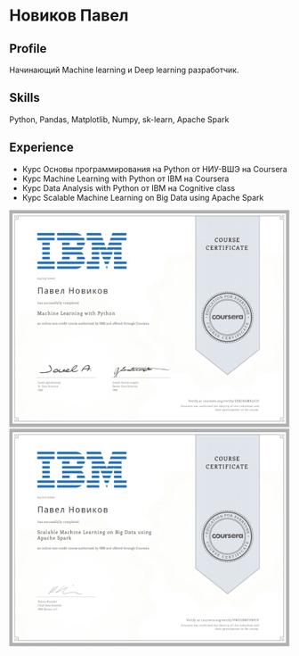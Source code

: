 # Новиков Павел

## Profile
Начинающий Machine learning и Deep learning  разработчик.

## Skills
Python, Pandas, Matplotlib, Numpy, sk-learn, Apache Spark

## Experience
* Курс Основы программирования на Python от НИУ-ВШЭ на Coursera
* Курс Machine Learning with Python от IBM на Coursera
* Курс Data Analysis with Python от IBM на Cognitive class 
* Курс Scalable Machine Learning on Big Data using Apache Spark

![](https://github.com/pablopicass/library/blob/master/Coursera%20ML%20small.jpg) ![](https://github.com/pablopicass/library/blob/master/Coursera%20AS%20small.jpg)


